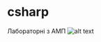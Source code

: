 # csharp
Лабораторні з АМП
![alt text](https://raw.githubusercontent.com/skankhunt220/csharp/Рисунок1.png)
